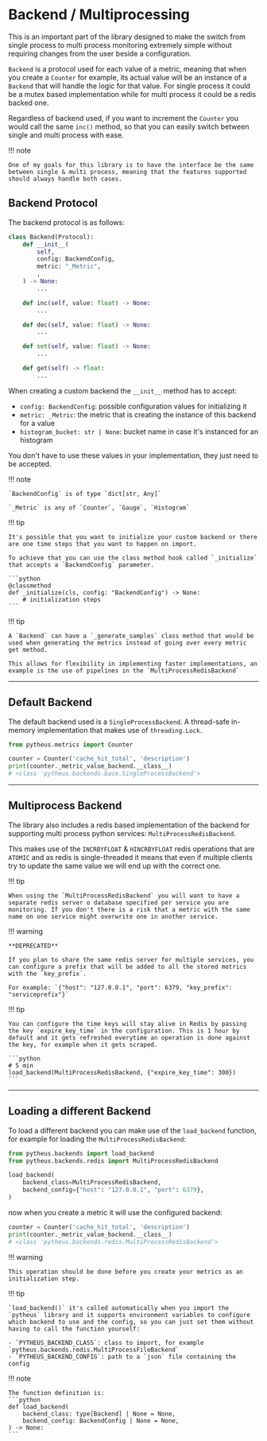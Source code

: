# Backend / Multiprocessing

This is an important part of the library designed to make the switch from single process to multi process monitoring extremely simple without requiring changes from the user beside a configuration.

`Backend` is a protocol used for each value of a metric, meaning that when you create a `Counter` for example, its actual value will be an instance of a `Backend` that will handle the logic for that value. For single process it could be a mutex based implementation while for multi process it could be a redis backed one.

Regardless of backend used, if you want to increment the `Counter` you would call the same `inc()` method, so that you can easily switch between single and multi process with ease.

!!! note

    One of my goals for this library is to have the interface be the same between single & multi process, meaning that the features supported should always handle both cases.

## Backend Protocol

The backend protocol is as follows:

```python
class Backend(Protocol):
    def __init__(
        self,
        config: BackendConfig,
        metric: "_Metric",
        ,
    ) -> None:
        ...

    def inc(self, value: float) -> None:
        ...

    def dec(self, value: float) -> None:
        ...

    def set(self, value: float) -> None:
        ...

    def get(self) -> float:
        ...
```

When creating a custom backend the `__init__` method has to accept:

- `config: BackendConfig`: possible configuration values for initializing it
- `metric: _Metric`: the metric that is creating the instance of this backend for a value
- `histogram_bucket: str | None`: bucket name in case it's instanced for an histogram

You don't have to use these values in your implementation, they just need to be accepted.

!!! note

    `BackendConfig` is of type `dict[str, Any]`

    `_Metric` is any of `Counter`, `Gauge`, `Histogram`

!!! tip

    It's possible that you want to initialize your custom backend or there are one time steps that you want to happen on import.

    To achieve that you can use the class method hook called `_initialize` that accepts a `BackendConfig` parameter.

    ```python
    @classmethod
    def _initialize(cls, config: "BackendConfig") -> None:
        # initialization steps
    ```

!!! tip

    A `Backend` can have a `_generate_samples` class method that would be used when generating the metrics instead of going over every metric get method.

    This allows for flexibility in implementing faster implementations, an example is the use of pipelines in the `MultiProcessRedisBackend`

---

## Default Backend

The default backend used is a `SingleProcessBackend`. A thread-safe in-memory implementation that makes use of `threading.Lock`.

```python
from pytheus.metrics import Counter

counter = Counter('cache_hit_total', 'description')
print(counter._metric_value_backend.__class__)
# <class 'pytheus.backends.base.SingleProcessBackend'>
```

---

## Multiprocess Backend

The library also includes a redis based implementation of the backend for supporting multi process python services: `MultiProcessRedisBackend`.

This makes use of the `INCRBYFLOAT` & `HINCRBYFLOAT` redis operations that are `ATOMIC` and as redis is single-threaded it means that even if multiple clients try to update the same value we will end up with the correct one.

!!! tip

    When using the `MultiProcessRedisBackend` you will want to have a separate redis server o database specified per service you are monitoring. If you don't there is a risk that a metric with the same name on one service might overwrite one in another service.

!!! warning

    **DEPRECATED**

    If you plan to share the same redis server for multiple services, you can configure a prefix that will be added to all the stored metrics with the `key_prefix`.

    For example: `{"host": "127.0.0.1", "port": 6379, "key_prefix": "serviceprefix"}`

!!! tip

    You can configure the time keys will stay alive in Redis by passing the key `expire_key_time` in the configuration. This is 1 hour by default and it gets refreshed everytime an operation is done against the key, for example when it gets scraped.

    ```python
    # 5 min
    load_backend(MultiProcessRedisBackend, {"expire_key_time": 300})
    ```

---

## Loading a different Backend

To load a different backend you can make use of the `load_backend` function, for example for loading the `MultiProcessRedisBackend`:

```python
from pytheus.backends import load_backend
from pytheus.backends.redis import MultiProcessRedisBackend

load_backend(
    backend_class=MultiProcessRedisBackend,
    backend_config={"host": "127.0.0.1", "port": 6379},
)
```

now when you create a metric it will use the configured backend:

```python
counter = Counter('cache_hit_total', 'description')
print(counter._metric_value_backend.__class__)
# <class 'pytheus.backends.redis.MultiProcessRedisBackend'>
```

!!! warning

    This operation should be done before you create your metrics as an initialization step.

!!! tip

    `load_backend()` it's called automatically when you import the `pytheus` library and it supports environment variables to configure which backend to use and the config, so you can just set them without having to call the function yourself:

    - `PYTHEUS_BACKEND_CLASS`: class to import, for example `pytheus.backends.redis.MultiProcessFileBackend`
    - `PYTHEUS_BACKEND_CONFIG`: path to a `json` file containing the config

!!! note

    The function definition is:
    ```python
    def load_backend(
        backend_class: type[Backend] | None = None,
        backend_config: BackendConfig | None = None,
    ) -> None:
    ```
